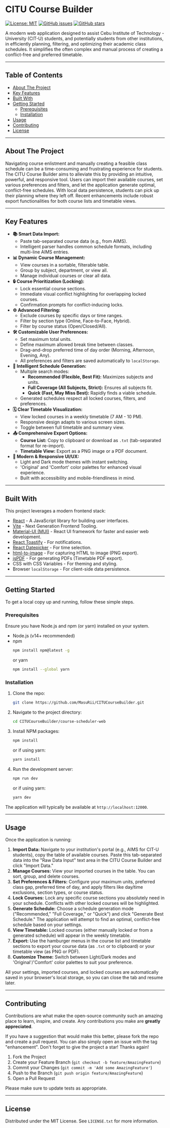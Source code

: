 # CITU Course Builder

[![License: MIT](https://img.shields.io/badge/License-MIT-yellow.svg)](https://opensource.org/licenses/MIT)
[![GitHub issues](https://img.shields.io/github/issues/MasuRii/CITUCourseBuilder)](https://github.com/MasuRii/CITUCourseBuilder/issues)
[![GitHub stars](https://img.shields.io/github/stars/MasuRii/CITUCourseBuilder)](https://github.com/MasuRii/CITUCourseBuilder/stargazers)
<!-- Optional: Add build status, PRs welcome, etc. -->

A modern web application designed to assist Cebu Institute of Technology - University (CIT-U) students, and potentially students from other institutions, in efficiently planning, filtering, and optimizing their academic class schedules. It simplifies the often complex and manual process of creating a conflict-free and preferred timetable.

<!-- **Highly Recommended: Add a screenshot or GIF of the application in action here!** -->
<!-- e.g., <p align="center"><img src="link_to_your_screenshot.png" width="700"></p> -->

---

## Table of Contents

- [About The Project](#about-the-project)
- [Key Features](#key-features)
- [Built With](#built-with)
- [Getting Started](#getting-started)
  - [Prerequisites](#prerequisites)
  - [Installation](#installation)
- [Usage](#usage)
- [Contributing](#contributing)
- [License](#license)

---

## About The Project

Navigating course enlistment and manually creating a feasible class schedule can be a time-consuming and frustrating experience for students. The CITU Course Builder aims to alleviate this by providing an intuitive, powerful, and responsive tool. Users can import their available courses, set various preferences and filters, and let the application generate optimal, conflict-free schedules. With local data persistence, students can pick up their planning where they left off. Recent enhancements include robust export functionalities for both course lists and timetable views.

---

## Key Features

*   **📚 Smart Data Import:**
    *   Paste tab-separated course data (e.g., from AIMS).
    *   Intelligent parser handles common schedule formats, including multi-line AIMS entries.
*   **📊 Dynamic Course Management:**
    *   View courses in a sortable, filterable table.
    *   Group by subject, department, or view all.
    *   Manage individual courses or clear all data.
*   **🔒 Course Prioritization (Locking):**
    *   Lock essential course sections.
    *   Immediate visual conflict highlighting for overlapping locked courses.
    *   Confirmation prompts for conflict-inducing locks.
*   **⚙️ Advanced Filtering:**
    *   Exclude courses by specific days or time ranges.
    *   Filter by section type (Online, Face-to-Face, Hybrid).
    *   Filter by course status (Open/Closed/All).
*   **🛠️ Customizable User Preferences:**
    *   Set maximum total units.
    *   Define maximum allowed break time between classes.
    *   Drag-and-drop preferred time of day order (Morning, Afternoon, Evening, Any).
    *   All preferences and filters are saved automatically to `localStorage`.
*   **🧠 Intelligent Schedule Generation:**
    *   Multiple search modes:
        *   **Recommended (Flexible, Best Fit):** Maximizes subjects and units.
        *   **Full Coverage (All Subjects, Strict):** Ensures all subjects fit.
        *   **Quick (Fast, May Miss Best):** Rapidly finds a viable schedule.
    *   Generated schedules respect all locked courses, filters, and preferences.
*   **🗓️ Clear Timetable Visualization:**
    *   View locked courses in a weekly timetable (7 AM - 10 PM).
    *   Responsive design adapts to various screen sizes.
    *   Toggle between full timetable and summary view.
*   **📤 Comprehensive Export Options:**
    *   **Course List:** Copy to clipboard or download as `.txt` (tab-separated format for re-import).
    *   **Timetable View:** Export as a PNG image or a PDF document.
*   **🎨 Modern & Responsive UI/UX:**
    *   Light and Dark mode themes with instant switching.
    *   'Original' and 'Comfort' color palettes for enhanced visual experience.
    *   Built with accessibility and mobile-friendliness in mind.

---

## Built With

This project leverages a modern frontend stack:

*   [React](https://reactjs.org/) - A JavaScript library for building user interfaces.
*   [Vite](https://vitejs.dev/) - Next Generation Frontend Tooling.
*   [Material-UI (MUI)](https://mui.com/) - React UI framework for faster and easier web development.
*   [React Toastify](https://fkhadra.github.io/react-toastify/) - For notifications.
*   [React Datepicker](https://reactdatepicker.com/) - For time selection.
*   [html-to-image](https://github.com/bubkoo/html-to-image) - For capturing HTML to image (PNG export).
*   [jsPDF](https://github.com/parallax/jsPDF) - For generating PDFs (Timetable PDF export).
*   CSS with CSS Variables - For theming and styling.
*   Browser `localStorage` - For client-side data persistence.

---

## Getting Started

To get a local copy up and running, follow these simple steps.

### Prerequisites

Ensure you have Node.js and npm (or yarn) installed on your system.
*   Node.js (v14+ recommended)
*   npm
    ```sh
    npm install npm@latest -g
    ```
    or yarn
    ```sh
    npm install --global yarn
    ```

### Installation

1.  Clone the repo:
    ```bash
    git clone https://github.com/MasuRii/CITUCourseBuilder.git
    ```
2.  Navigate to the project directory:
    ```bash
    cd CITUCourseBuilder/course-scheduler-web
    ```
3.  Install NPM packages:
    ```bash
    npm install
    ```
    or if using yarn:
    ```bash
    yarn install
    ```
4.  Run the development server:
    ```bash
    npm run dev
    ```
    or if using yarn:
    ```bash
    yarn dev
    ```
The application will typically be available at `http://localhost:12000`.

---

## Usage

Once the application is running:

1.  **Import Data:** Navigate to your institution's portal (e.g., AIMS for CIT-U students), copy the table of available courses. Paste this tab-separated data into the "Raw Data Input" text area in the CITU Course Builder and click "Import Data."
2.  **Manage Courses:** View your imported courses in the table. You can sort, group, and delete courses.
3.  **Set Preferences & Filters:** Configure your maximum units, preferred class gap, preferred time of day, and apply filters like day/time exclusions, section types, or course status.
4.  **Lock Courses:** Lock any specific course sections you absolutely need in your schedule. Conflicts with other locked courses will be highlighted.
5.  **Generate Schedule:** Choose a schedule generation mode ("Recommended," "Full Coverage," or "Quick") and click "Generate Best Schedule." The application will attempt to find an optimal, conflict-free schedule based on your settings.
6.  **View Timetable:** Locked courses (either manually locked or from a generated schedule) will appear in the weekly timetable.
7.  **Export:** Use the hamburger menus in the course list and timetable sections to export your course data (as `.txt` or to clipboard) or your timetable view (as PNG or PDF).
8.  **Customize Theme:** Switch between Light/Dark modes and 'Original'/'Comfort' color palettes to suit your preference.

All your settings, imported courses, and locked courses are automatically saved in your browser's local storage, so you can close the tab and resume later.

---

## Contributing

Contributions are what make the open-source community such an amazing place to learn, inspire, and create. Any contributions you make are **greatly appreciated**.

If you have a suggestion that would make this better, please fork the repo and create a pull request. You can also simply open an issue with the tag "enhancement".
Don't forget to give the project a star! Thanks again!

1.  Fork the Project
2.  Create your Feature Branch (`git checkout -b feature/AmazingFeature`)
3.  Commit your Changes (`git commit -m 'Add some AmazingFeature'`)
4.  Push to the Branch (`git push origin feature/AmazingFeature`)
5.  Open a Pull Request

Please make sure to update tests as appropriate.

---

## License

Distributed under the MIT License. See `LICENSE.txt` for more information.
